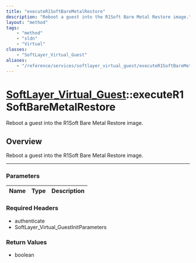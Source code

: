 ```yaml
---
title: "executeR1SoftBareMetalRestore"
description: "Reboot a guest into the R1Soft Bare Metal Restore image."
layout: "method"
tags:
    - "method"
    - "sldn"
    - "Virtual"
classes:
    - "SoftLayer_Virtual_Guest"
aliases:
    - "/reference/services/softlayer_virtual_guest/executeR1SoftBareMetalRestore"
---
```

# [SoftLayer_Virtual_Guest](/reference/services/SoftLayer_Virtual_Guest)::executeR1SoftBareMetalRestore


Reboot a guest into the R1Soft Bare Metal Restore image.


## Overview 
Reboot a guest into the R1Soft Bare Metal Restore image. 

-----

### Parameters 
|Name | Type | Description |
| --- | --- | --- |


### Required Headers
* authenticate
* SoftLayer_Virtual_GuestInitParameters


### Return Values
* boolean





